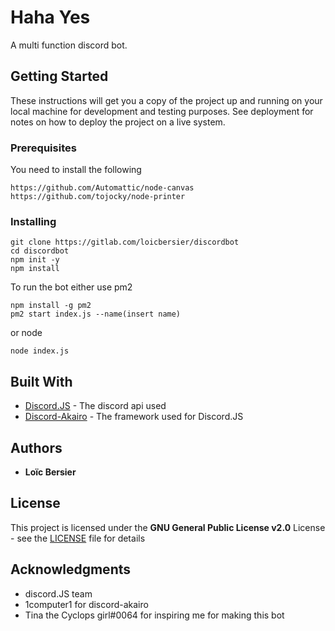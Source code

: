 
# Haha Yes

A multi function discord bot.

## Getting Started

These instructions will get you a copy of the project up and running on your local machine for development and testing purposes. See deployment for notes on how to deploy the project on a live system.

### Prerequisites

You need to install the following

```
https://github.com/Automattic/node-canvas
https://github.com/tojocky/node-printer
```

### Installing
```
git clone https://gitlab.com/loicbersier/discordbot
cd discordbot
npm init -y
npm install
```
To run the bot either use pm2
```
npm install -g pm2
pm2 start index.js --name(insert name)
```
or node
```
node index.js
```
## Built With

* [Discord.JS](https://github.com/discordjs/discord.js) - The discord api used
* [Discord-Akairo](https://github.com/1Computer1/discord-akairo) - The framework used for Discord.JS

## Authors

* **Loïc Bersier**

## License

This project is licensed under the **GNU General Public License v2.0** License - see the [LICENSE](LICENSE) file for details

## Acknowledgments

* discord.JS team
* 1computer1 for discord-akairo
* Tina the Cyclops girl#0064 for inspiring me for making this bot
